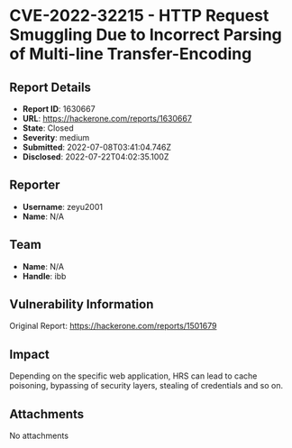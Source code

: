 #  CVE-2022-32215 - HTTP Request Smuggling Due to Incorrect Parsing of Multi-line Transfer-Encoding

## Report Details
- **Report ID**: 1630667
- **URL**: https://hackerone.com/reports/1630667
- **State**: Closed
- **Severity**: medium
- **Submitted**: 2022-07-08T03:41:04.746Z
- **Disclosed**: 2022-07-22T04:02:35.100Z

## Reporter
- **Username**: zeyu2001
- **Name**: N/A

## Team
- **Name**: N/A
- **Handle**: ibb

## Vulnerability Information
Original Report: https://hackerone.com/reports/1501679

## Impact

Depending on the specific web application, HRS can lead to cache poisoning, bypassing of security layers, stealing of credentials and so on.

## Attachments
No attachments
